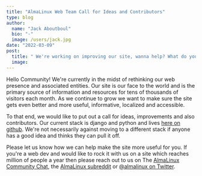 ```yaml
---
title: "AlmaLinux Web Team Call for Ideas and Contributors"
type: blog
author:
  name: "Jack Aboutboul"
  bio: "-"
  image: /users/jack.jpg
date: "2022-03-09"
post:
  title: " We're working on improving our site, wanna help? What do you love? What do you hate?"
  image:
---
```


Hello Community! We're currently in the midst of rethinking our web presence and associated entities. Our site is our face to the world and is the primary source of information and resources for tens of thousands of visitors each month. As we continue to grow we want to make sure the site gets even better and more useful, informative, localized and accessible.

To that end, we would like to put out a call for ideas, improvements and also contributors. Our current stack is django and python and lives [here on github](https://github.com/almalinux/almalinux.org). We're not necessarily against moving to a different stack if anyone has a good idea and thinks they can pull it off.

Please let us know how we can help make the site more useful for you. If you're a web dev and would like to rock it with us on a site which reaches million of people a year then please reach out to us on The [AlmaLinux Community Chat](https://chat.almalinux.org/), the [AlmaLinux subreddit](https://reddit.com/r/almalinux) or [@almalinux on Twitter](https://twitter.com/almalinux).
